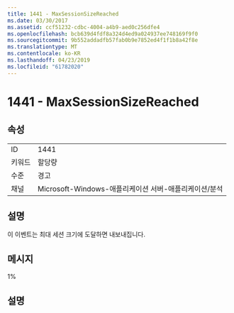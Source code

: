 ```yaml
---
title: 1441 - MaxSessionSizeReached
ms.date: 03/30/2017
ms.assetid: ccf51232-cdbc-4004-a4b9-aed0c256dfe4
ms.openlocfilehash: bcb639d4fdf8a324d4ed9a024937ee748169f9f0
ms.sourcegitcommit: 9b552addadfb57fab0b9e7852ed4f1f1b8a42f8e
ms.translationtype: MT
ms.contentlocale: ko-KR
ms.lasthandoff: 04/23/2019
ms.locfileid: "61782020"
---
```

# <a name="1441---maxsessionsizereached"></a>1441 - MaxSessionSizeReached
## <a name="properties"></a>속성  
  
|||  
|-|-|  
|ID|1441|  
|키워드|할당량|  
|수준|경고|  
|채널|Microsoft-Windows-애플리케이션 서버-애플리케이션/분석|  
  
## <a name="description"></a>설명  
 이 이벤트는 최대 세션 크기에 도달하면 내보내집니다.  
  
## <a name="message"></a>메시지  
 1%  
  
## <a name="details"></a>설명

